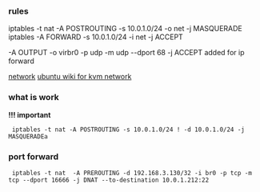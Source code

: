 ### rules ###

 iptables -t nat -A POSTROUTING -s 10.0.1.0/24 -o net -j MASQUERADE
 iptables -A FORWARD -s 10.0.1.0/24 -i net -j ACCEPT

-A OUTPUT -o virbr0 -p udp -m udp --dport 68 -j ACCEPT
 added for ip forward

[network](http://wiki.qemu.org/Documentation/Networking/NAT)
[ubuntu wiki for kvm network](https://help.ubuntu.com/community/KVM/Networking)
### what is work ###
**!!! important**

` iptables -t nat -A POSTROUTING -s 10.0.1.0/24 ! -d 10.0.1.0/24 -j MASQUERADEa`


### port forward ###

` iptables -t nat  -A PREROUTING -d 192.168.3.130/32 -i br0 -p tcp -m tcp --dport 16666 -j DNAT --to-destination 10.0.1.212:22`
